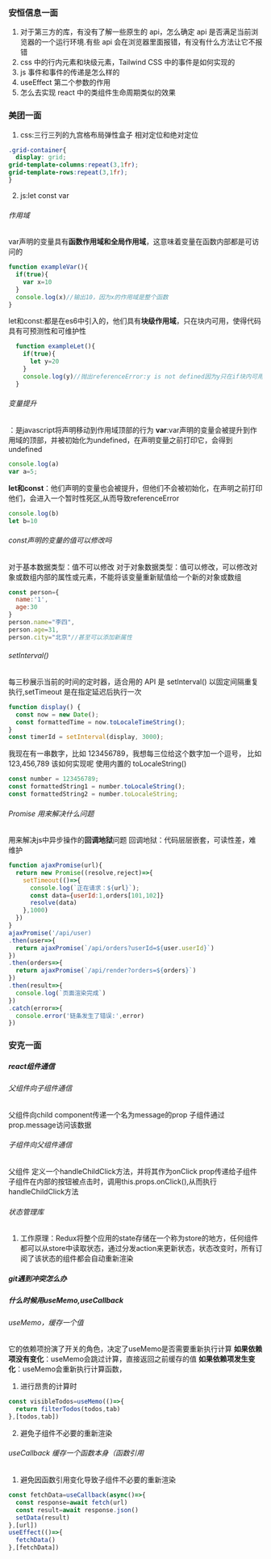 ### 安恒信息一面

1. 对于第三方的库，有没有了解一些原生的 api，怎么确定 api 是否满足当前浏览器的一个运行环境.有些 api 会在浏览器里面报错，有没有什么方法让它不报错
2. css 中的行内元素和块级元素，Tailwind CSS 中的事件是如何实现的
3. js 事件和事件的传递是怎么样的
4. useEffect 第二个参数的作用
5. 怎么去实现 react 中的类组件生命周期类似的效果

### 美团一面

1. css:三行三列的九宫格布局弹性盒子
   相对定位和绝对定位
```css
.grid-container{
  display: grid;
grid-template-columns:repeat(3,1fr);
grid-template-rows:repeat(3,1fr);
}
```



2. js:let const var
###### 作用域
var声明的变量具有**函数作用域和全局作用域**，这意味着变量在函数内部都是可访问的
```js
function exampleVar(){
  if(true){
    var x=10
  }
  console.log(x)//输出10，因为x的作用域是整个函数
}
```
let和const:都是在es6中引入的，他们具有**块级作用域**，只在块内可用，使得代码具有可预测性和可维护性
```js
  function exampleLet(){
    if(true){
      let y=20
    }
    console.log(y)//抛出referenceError:y is not defined因为y只在if块内可用
  }
```
###### 变量提升
：是javascript将声明移动到作用域顶部的行为
**var**:var声明的变量会被提升到作用域的顶部，并被初始化为undefined，在声明变量之前打印它，会得到undefined
```js
console.log(a)
var a=5;
```
**let和const**：他们声明的变量也会被提升，但他们不会被初始化，在声明之前打印他们，会进入一个暂时性死区,从而导致referenceError
```js
console.log(b)
let b=10
```
###### const声明的变量的值可以修改吗
对于基本数据类型：值不可以修改
对于对象数据类型：值可以修改，可以修改对象或数组内部的属性或元素，不能将该变量重新赋值给一个新的对象或数组
```js
const person={
  name:'1',
  age:30
}
person.name="李四",
person.age=31,
person.city="北京"//甚至可以添加新属性
```



###### setInterval()
每三秒展示当前的时间的定时器，适合用的 API 是 setInterval() 以固定间隔重复执行,setTimeout 是在指定延迟后执行一次

```js
function display() {
  const now = new Date();
  const formattedTime = now.toLocaleTimeString();
}
const timerId = setInterval(display, 3000);
```

我现在有一串数字，比如 123456789，我想每三位给这个数字加一个逗号， 比如 123,456,789 该如何实现呢
使用内置的 toLocaleString()

```js
const number = 123456789;
const formattedString1 = number.toLocaleString();
const formattedString2 = number.toLocaleString;
```

###### Promise 用来解决什么问题
用来解决js中异步操作的**回调地狱**问题
回调地狱：代码层层嵌套，可读性差，难维护
```js
function ajaxPromise(url){
  return new Promise((resolve,reject)=>{
    setTimeout(()=>{
      console.log(`正在请求：${url}`);
      const data={userId:1,orders[101,102]}
      resolve(data)
    },1000)
  })
}
ajaxPromise('/api/user)
.then(user=>{
  return ajaxPromise(`/api/orders?userId=${user.userId}`)
})
.then(orders=>{
  return ajaxPromise(`/api/render?orders=${orders}`)
})
.then(result=>{
  console.log(`页面渲染完成`)
})
.catch(error=>{
  console.error('链条发生了错误:',error)
})
```


### 安克一面
##### react组件通信
###### 父组件向子组件通信
父组件向child component传递一个名为message的prop
子组件通过prop.message访问该数据
###### 子组件向父组件通信
父组件 定义一个handleChildClick方法，并将其作为onClick prop传递给子组件
子组件在内部的按钮被点击时，调用this.props.onClick(),从而执行handleChildClick方法
###### 状态管理库
1. 工作原理：Redux将整个应用的state存储在一个称为store的地方，任何组件都可以从store中读取状态，通过分发action来更新状态，状态改变时，所有订阅了该状态的组件都会自动重新渲染

##### git遇到冲突怎么办


##### 什么时候用useMemo,useCallback
###### useMemo，缓存一个值
它的依赖项扮演了开关的角色，决定了useMemo是否需要重新执行计算
**如果依赖项没有变化**：useMemo会跳过计算，直接返回之前缓存的值
**如果依赖项发生变化**：useMemo会重新执行计算函数，
1. 进行昂贵的计算时
```js
const visibleTodos=useMemo(()=>{
  return filterTodos(todos,tab)
},[todos,tab])
```
2. 避免子组件不必要的重新渲染

###### useCallback 缓存一个函数本身（函数引用
1. 避免因函数引用变化导致子组件不必要的重新渲染
```js
const fetchData=useCallback(async()=>{
  const response=await fetch(url)
  const result=await response.json()
  setData(result)
},[url])
useEffect(()=>{
  fetchData()
},[fetchData])

```

